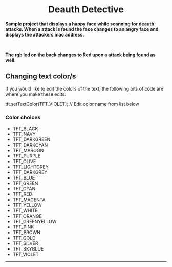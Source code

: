 <div align="center">
  
# Deauth Detective

</div>

<b>Sample project that displays a happy face while scanning for deauth attacks. When a attack is found the face changes to an angry face and displays the attackers mac address. 

<br>

The rgb led on the back changes to Red upon a attack being found as well.</b>

## Changing text color/s
If you would like to edit the colors of the text, the following bits of code are where you make these edits.

  tft.setTextColor(TFT_VIOLET); // Edit color name from list below

  
### Color choices

- TFT_BLACK       
- TFT_NAVY        
- TFT_DARKGREEN   
- TFT_DARKCYAN    
- TFT_MAROON      
- TFT_PURPLE      
- TFT_OLIVE       
- TFT_LIGHTGREY   
- TFT_DARKGREY    
- TFT_BLUE        
- TFT_GREEN       
- TFT_CYAN        
- TFT_RED         
- TFT_MAGENTA     
- TFT_YELLOW      
- TFT_WHITE       
- TFT_ORANGE      
- TFT_GREENYELLOW 
- TFT_PINK        
- TFT_BROWN       
- TFT_GOLD        
- TFT_SILVER      
- TFT_SKYBLUE     
- TFT_VIOLET    

___     


